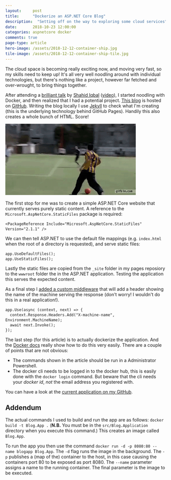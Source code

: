 ```yaml
---
layout: 	post
title:  	"Dockerize an ASP.NET Core Blog"
description:  "Setting off on the way to exploring some cloud services"
date:   	2018-10-23 12:00:00
categories: aspnetcore docker
comments: true
page-type: article
hero-image: /assets/2018-12-12-container-ship.jpg
tile-image: /assets/2018-12-12-container-ship-tile.jpg
---
```


The cloud space is becoming really exciting now, and moving very fast, so my skills need to keep up! It's all very well noodling around with individual technologies, but there's nothing like a project, however far fetched and over-wrought, to bring things together.

After attending a [brilliant talk](https://speakerdeck.com/shahiddev/kubernetes-for-net-developers) by [Shahid Iqbal](https://twitter.com/ShahidDev) ([video](https://www.youtube.com/watch?v=_-rxEBK97CQ)), I started noodling with Docker, and then realized that I had a potential project. [This blog](http://www.codemunki.es) is hosted on [GitHub](https://github.com/steve-codemunkies/steve-codemunkies.github.io). Writing the blog locally I use [Jekyll](https://jekyllrb.com/) to check what I'm creating (this is the underlying technology behind GitHub Pages). Handily this also creates a whole bunch of HTML. Score!

![Score!](/assets/2018-10-23-score.gif)

The first stop for me was to create a simple ASP.NET Core website that currently serves purely static content. A reference to the `Microsoft.AspNetCore.StaticFiles` package is required:

```
<PackageReference Include="Microsoft.AspNetCore.StaticFiles" Version="2.1.1" />
```

We can then tell ASP.NET to use the default file mappings (e.g. `index.html` when the root of a directory is requested), and serve static files:

```
app.UseDefaultFiles();
app.UseStaticFiles();
```

Lastly the static files are copied from the `_site` folder in my pages reposiory to the `wwwroot` folder the in the ASP.NET application. Testing the application this serves the expected content.

As a final step I [added a custom middleware](https://docs.microsoft.com/en-us/aspnet/core/fundamentals/middleware/?view=aspnetcore-2.1) that will add a header showing the name of the machine serving the response (don't worry! I wouldn't do this in a real application!).

```
app.Use(async (context, next) => {
  context.Response.Headers.Add("X-machine-name", Environment.MachineName);
  await next.Invoke();
});
```

The last step (for this article) is to actually dockerize the application. And the [Docker docs](https://docs.docker.com/engine/examples/dotnetcore/#create-a-dockerfile-for-an-aspnet-core-application) really show how to do this very easily. There are a couple of points that are not obvious:

* The commands shown in the article should be run in a Administrator Powershell.
* The docker cli needs to be logged in to the docker hub, this is easily done with the `docker login` command. But beware that the cli needs your _docker id_, _not_ the email address you registered with.

You can have a look at the [current application on my GitHub](https://github.com/steve-codemunkies/Blog/tree/e973b94d4d4b293eabacd3fd2da53889a5572d73).

## Addendum

The actual commands I used to build and run the app are as follows: `docker build -t Blog.App .` (**N.B.** You must be in the `src/Blog.Application` directory when you execute this command.) This creates an image called `Blog.App`.

To run the app you then use the command `docker run -d -p 8080:80 --name blogapp Blog.App`. The `-d` flag runs the image in the background. The `-p` publishes a (map of the) container to the host, in this case causing the containers port 80 to be exposed as port 8080. The `--name` parameter assigns a name to the running container. The final parameter is the image to be executed.
